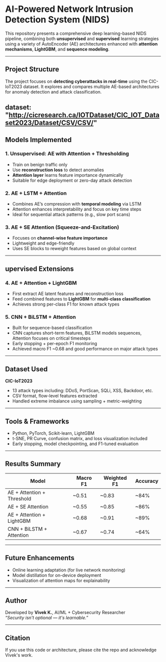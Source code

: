 # AI-Powered Network Intrusion Detection System (NIDS)

This repository presents a comprehensive deep learning-based NIDS pipeline, combining both **unsupervised** and **supervised** learning strategies using a variety of AutoEncoder (AE) architectures enhanced with **attention mechanisms**, **LightGBM**, and **sequence modeling**.

---

## Project Structure

The project focuses on **detecting cyberattacks in real-time** using the CIC-IoT2023 dataset. It explores and compares multiple AE-based architectures for anomaly detection and attack classification.

dataset: "http://cicresearch.ca/IOTDataset/CIC_IOT_Dataset2023/Dataset/CSV/CSV/"
---

## Models Implemented

### 1. **Unsupervised: AE with Attention + Thresholding**
- Train on benign traffic only
- Use **reconstruction loss** to detect anomalies
- **Attention layer** learns feature importance dynamically
- Suitable for edge deployment or zero-day attack detection

### 2.  **AE + LSTM + Attention**
- Combines AE’s compression with **temporal modeling** via LSTM
- Attention enhances interpretability and focus on key time steps
- Ideal for sequential attack patterns (e.g., slow port scans)

### 3.  **AE + SE Attention (Squeeze-and-Excitation)**
- Focuses on **channel-wise feature importance**
- Lightweight and edge-friendly
- Uses SE blocks to reweight features based on global context

---

## upervised Extensions

### 4. **AE + Attention + LightGBM**
- First extract AE latent features and reconstruction loss
- Feed combined features to **LightGBM** for **multi-class classification**
- Achieves strong per-class F1 for known attack types

### 5. **CNN + BiLSTM + Attention**
- Built for sequence-based classification
- CNN captures short-term features, BiLSTM models sequences, Attention focuses on critical timesteps
- Early stopping + per-epoch F1 monitoring
- Achieved macro F1 ~0.68 and good performance on major attack types

---

## Dataset Used

**CIC-IoT2023**
- 13 attack types including: DDoS, PortScan, SQLi, XSS, Backdoor,  etc.
- CSV format, flow-level features extracted
- Handled extreme imbalance using sampling + metric-weighting

---

##  Tools & Frameworks

- Python, PyTorch, Scikit-learn, LightGBM
- t-SNE, PR Curve, confusion matrix, and loss visualization included
- Early stopping, model checkpointing, and F1-tuned evaluation

---

## Results Summary

| Model                          | Macro F1 | Weighted F1 | Accuracy |
|-------------------------------|----------|-------------|----------|
| AE + Attention + Threshold     | ~0.51    | ~0.83       | ~84%     |
| AE + SE Attention              | ~0.55    | ~0.85       | ~86%     |
| AE + Attention + LightGBM      | ~0.68    | ~0.91       | ~89%     |
| CNN + BiLSTM + Attention       | ~0.67    | ~0.74       | ~64%     |

---

##  Future Enhancements


- Online learning adaptation (for live network monitoring)
- Model distillation for on-device deployment
- Visualization of attention maps for explainability

---

## Author

Developed by **Vivek K.**, AI/ML + Cybersecurity Researcher  
_“Security isn't optional — it's learnable.”_

---

## Citation

If you use this code or architecture, please cite the repo and acknowledge Vivek's work.
